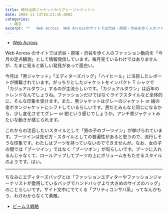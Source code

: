 ```yaml
---
title: 時代は黒ジャケットからグレージャケットへ
date: 2005-11-13T16:21:45.000Z
categories:
  - 雑文
excerpt: "*   Web Across  Web Acrossのサイトでは渋谷・原宿・渋谷を歩く人のファッション動向を「今月の定点観測」として情報発信しています。毎月見ているわけではありませんが、たまに見ると新しい発見があって面白い。"
---
```


- [Web Across](http://www.web-across.com/)

Web Across のサイトでは渋谷・原宿・渋谷を歩く人のファッション動向を「今月の定点観測」として情報発信しています。毎月見ているわけではありませんが、たまに見ると新しい発見があって面白い。

今月は「黒ジャケット」「エディターズバッグ」「ハイヒール」に注目したレポートが掲載されています。がっちりとしたジャケットをインパクト T シャツで「カジュアルダウン」するのが主流らしいです。「カジュアルダウン」は近年のトレンドなんでしょうね。ファッションだけではなくライフスタイルなど全体的に、そんな印象を受けます。また、黒ジャケットはグレーのジャケット or 紺の金ボタンジャケットにシフトしているらしいです。黒だとみんなと同じになるから、少し変化させてグレー or 紺という感じでしょうか。アンチ黒ジャケットみたいな動きが感じられます。

これからの注目したいスタイルとして「男の子のブーツイン」が挙げられています。ブーツインは見せ方・スタイルとしての普遍性があると思うので、流行しそうな印象です。わたしはブーツを持っていないのでできませんが。なお、女の子の間では「ブーツイン」ではなく「ブーツオン」が旬らしいです。ブーツに入れるんじゃなくて、ロールアップしてブーツの上にボリュームをもたせるスタイルのようです。はい。

---

ちなみにエディターズバッグとは「ファッションエディターやファッションジャーナリストが愛用しているバッグでハンドバッグより大きめのサイズのバッグ」のことらしいです。サイト文中にでてくる「プリティコンサバ系」ってなんかもう、わけわからなくて素敵。

- [ビームス戦略](http://www.amazon.co.jp/exec/obidos/ASIN/4569633730/ref=nosim/yutakayamaguc-22)

